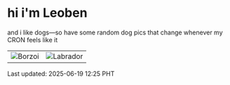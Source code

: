 # hi i'm Leoben

and i like dogs—so have some random dog pics that change whenever my CRON feels like it

|  |  |
|--------|----------|
| ![Borzoi](https://random-dog-vercel.vercel.app/api/random-borzoi?v=1750307141) | ![Labrador](https://random-dog-vercel.vercel.app/api/random-labrador?v=1750307141) |

Last updated: 2025-06-19 12:25 PHT
